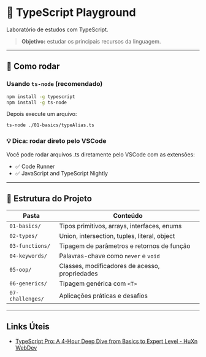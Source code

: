 # 🧪 TypeScript Playground

Laboratório de estudos com TypeScript.

> **Objetivo:** estudar os principais recursos da linguagem.

---

## 🚀 Como rodar

### Usando `ts-node` (recomendado)

```bash
npm install -g typescript
npm install -g ts-node
```

Depois execute um arquivo:

```bash
ts-node ./01-basics/typeAlias.ts
```

### 💡 Dica: rodar direto pelo VSCode

Você pode rodar arquivos .ts diretamente pelo VSCode com as extensões:

- ✅ Code Runner
- ✅ JavaScript and TypeScript Nightly

---

## 🚀 Estrutura do Projeto

| Pasta              | Conteúdo                                         |
|--------------------|--------------------------------------------------|
| `01-basics/`        | Tipos primitivos, arrays, interfaces, enums     |
| `02-types/`         | Union, intersection, tuples, literal, object    |
| `03-functions/`     | Tipagem de parâmetros e retornos de função      |
| `04-keywords/`      | Palavras-chave como `never` e `void`            |
| `05-oop/`           | Classes, modificadores de acesso, propriedades  |
| `06-generics/`      | Tipagem genérica com `<T>`                      |
| `07-challenges/`    | Aplicações práticas e desafios                  |

---

## Links Úteis

- [TypeScript Pro: A 4-Hour Deep Dive from Basics to Expert Level - HuXn WebDev](https://www.youtube.com/watch?v=zeCDuo74uzA)